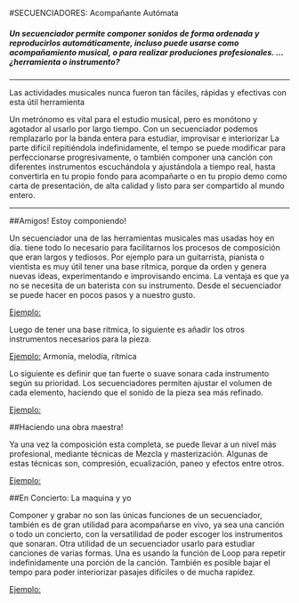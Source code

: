 #SECUENCIADORES: Acompañante Autómata


##### *Un secuenciador permite componer sonidos de forma ordenada y reproducirlos automáticamente, incluso puede usarse como acompañamiento musical, o para realizar produciones profesionales.  ...¿herramienta o instrumento?*



----


Las actividades musicales nunca fueron tan fáciles, rápidas y efectivas con esta útil herramienta 

Un metrónomo es vital para el estudio musical, pero es monótono y agotador al usarlo por largo tiempo.
Con un secuenciador podemos remplazarlo por la banda entera para estudiar, improvisar e interiorizar 
La parte difícil repitiéndola indefinidamente, el tempo se puede modificar para perfeccionarse progresivamente, o también componer una canción con diferentes instrumentos escuchándola y ajustándola a tiempo real, hasta convertirla en tu propio fondo para acompañarte o en tu propio demo como carta de presentación, de alta calidad y listo para ser compartido al mundo entero.

----

##Amigos!  Estoy componiendo!

Un secuenciador una de las herramientas musicales mas usadas hoy en día. tiene todo lo necesario para facilitarnos los procesos de composición que eran largos y tediosos.
Por ejemplo para un guitarrista, pianista o vientista es muy útil tener una base rítmica, porque da orden y genera nuevas ideas, experimentando e improvisando encima.
La ventaja es que ya no se necesita de un baterista con su instrumento. Desde el secuenciador se puede hacer en pocos pasos y a nuestro gusto.

[Ejemplo:]()

Luego de tener una base rítmica, lo siguiente es añadir los otros instrumentos necesarios para la pieza. 

[Ejemplo:]()  Armonía, melodía, rítmica

Lo siguiente es definir que tan fuerte o suave sonara cada instrumento según su prioridad. Los secuenciadores permiten ajustar el volumen de cada elemento, haciendo que el sonido de la pieza sea más refinado.


[Ejemplo:]()


##Haciendo una obra maestra!

Ya una vez la composición esta completa, se puede llevar a un nivel más profesional, mediante técnicas de Mezcla y masterización. Algunas de estas técnicas son, compresión, ecualización, paneo y efectos entre otros.

[Ejemplo:]()




##En Concierto: La maquina y yo

Componer y grabar no son las únicas funciones de un secuenciador, también es de gran utilidad para acompañarse en vivo, ya sea una canción o todo un concierto, con la versatilidad de poder escoger los instrumentos que sonaran. Otra utilidad de un secuenciador usarlo para estudiar canciones de varias formas.  Una es usando la función de Loop para repetir indefinidamente una porción de la canción. También es posible bajar el tempo para poder interiorizar pasajes difíciles o de mucha rapidez.






 [Ejemplo:]()


